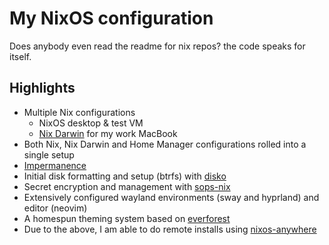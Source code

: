 # My NixOS configuration

Does anybody even read the readme for nix repos? the code speaks for itself.

## Highlights
- Multiple Nix configurations
    - NixOS desktop & test VM
    - [Nix Darwin](https://github.com/LnL7/nix-darwin) for my work MacBook
- Both Nix, Nix Darwin and Home Manager configurations rolled into a single setup
- [Impermanence](https://github.com/nix-community/impermanence)
- Initial disk formatting and setup (btrfs) with [disko](https://github.com/nix-community/disko)
- Secret encryption and management with [sops-nix](https://github.com/Mic92/sops-nix)
- Extensively configured wayland environments (sway and hyprland) and editor (neovim)
- A homespun theming system based on [everforest](https://github.com/sainnhe/everforest)
- Due to the above, I am able to do remote installs using [nixos-anywhere](https://github.com/nix-community/nixos-anywhere)

